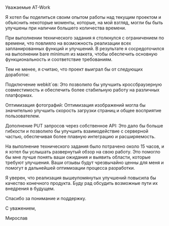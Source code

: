 Уважаемые AT-Work

Я хотел бы поделиться своим опытом работы над текущим проектом и объяснить некоторые моменты, которые, на мой взгляд, могли бы быть улучшены при наличии большего количества времени.

При выполнении технического задания я столкнулся с ограничением по времени, что повлияло на возможность реализации всех запланированных функций и улучшений. В результате я сосредоточился на выполнении bare minimum из макета, чтобы обеспечить основную функциональность и соответствие требованиям.

Тем не менее, я считаю, что проект выиграл бы от следующих доработок:

Подключение webkit`ов: Это позволило бы улучшить кроссбраузерную совместимость и обеспечить более стабильную работу на различных платформах.

Оптимизация фотографий: Оптимизация изображений могла бы значительно улучшить скорость загрузки страниц и общее восприятие пользователем.

Дополнение PUT запросов через собственное API: Это дало бы больше гибкости и позволило бы улучшить взаимодействие с серверной частью, обеспечивая более плавную интеграцию и расширяемость.

На выполнение технического задания было потрачено около 15 часов, и я хотел бы услышать развернутый обзор на свою работу. Это помогло бы мне лучше понять ваши ожидания и выявить области, которые требуют улучшения. Ваши отзывы будут чрезвычайно ценны для меня и помогут в дальнейшей оптимизации процесса разработки.

Я уверен, что реализация вышеупомянутых улучшений повысила бы качество конечного продукта. Буду рад обсудить возможные пути их внедрения в будущем.

Спасибо за понимание и поддержку.

С уважением,

Мирослав
